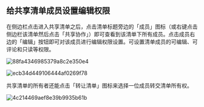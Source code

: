 ## 给共享清单成员设置编辑权限



在侧边栏点击进入共享清单之后，点击清单标题旁边的「成员」图标（或右键点击侧边栏该清单然后点击「共享协作」）即可查看到该清单下所有成员。点击成员右边的「编辑」按钮即可对该成员进行编辑权限设置。可设置清单成员的可编辑、可评论和只读等权限。

![88fa4346985379a8c2e350e4](/Users/aechchow/Documents/GitHub/guide-dd/images/pc/80.png)

![ecb34d449106444af0269f78](/Users/aechchow/Documents/GitHub/guide-dd/images/pc/81.png)

共享清单的所有者还能点击「转让清单」图标来选择一位成员转交清单所有权。

![4c214469aef8e39b9935b61b](/Users/aechchow/Documents/GitHub/guide-dd/images/pc/82.png)